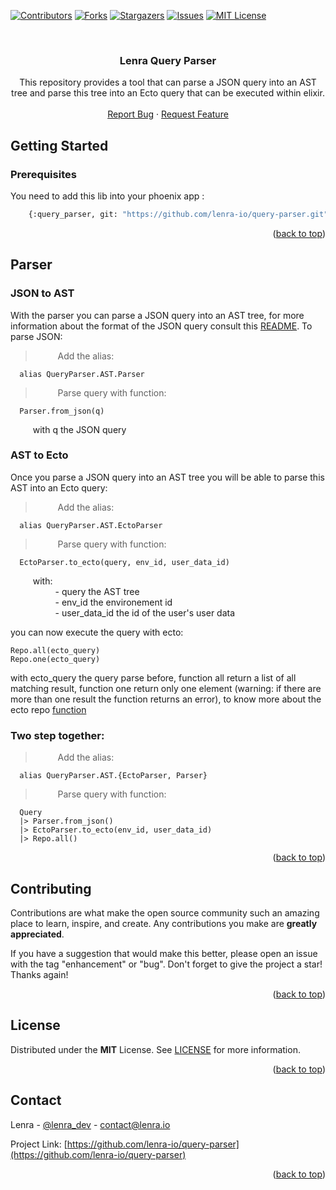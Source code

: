 <div id="top"></div>
<!--
*** Thanks for checking out the Best-README-Template. If you have a suggestion
*** that would make this better, please fork the repo and create a pull request
*** or simply open an issue with the tag "enhancement".
*** Don't forget to give the project a star!
*** Thanks again! Now go create something AMAZING! :D
-->



<!-- PROJECT SHIELDS -->
<!--
*** I'm using markdown "reference style" links for readability.
*** Reference links are enclosed in brackets [ ] instead of parentheses ( ).
*** See the bottom of this document for the declaration of the reference variables
*** for contributors-url, forks-url, etc. This is an optional, concise syntax you may use.
*** https://www.markdownguide.org/basic-syntax/#reference-style-links
-->
[![Contributors][contributors-shield]][contributors-url]
[![Forks][forks-shield]][forks-url]
[![Stargazers][stars-shield]][stars-url]
[![Issues][issues-shield]][issues-url]
[![MIT License][license-shield]][license-url]



<!-- PROJECT LOGO -->
<br />
<div align="center">
  <!-- <a href="https://github.com/lenra-io/template-hello-world-node12">
    <img src="images/logo.png" alt="Logo" width="80" height="80">
  </a> -->

<h3 align="center">Lenra Query Parser</h3>

  <p align="center">
    This repository provides a tool that can parse a JSON query into an AST tree and parse this tree into an Ecto query that can be executed within elixir.
    <br />
    <br />
    <!-- <a href="https://github.com/lenra-io/template-hello-world-node12">View Demo</a>
    · -->
    <a href="https://github.com/lenra-io/query-parser/issues">Report Bug</a>
    ·
    <a href="https://github.com/lenra-io/query-parser/issues">Request Feature</a>
  </p>
</div>

<!-- GETTING STARTED -->
## Getting Started

### Prerequisites

You need to add this lib into your phoenix app : 
```bash
    {:query_parser, git: "https://github.com/lenra-io/query-parser.git", tag: "v1.0.0-beta.X"}
```

<p align="right">(<a href="#top">back to top</a>)</p>

## Parser

### JSON to AST
<!-- Add the README link when this pr merge https://github.com/lenra-io/query-parser/pull/6 -->
With the parser you can parse a JSON query into an AST tree, for more 
information about the format of the JSON query consult this [README](). To parse JSON:

> $\qquad$ Add the alias:
```
  alias QueryParser.AST.Parser
```

> $\qquad$ Parse query with function:
```
  Parser.from_json(q)
```
$\qquad$ with q the JSON query

### AST to Ecto
Once you parse a JSON query into an AST tree you will be able to parse this AST into an Ecto query:

> $\qquad$ Add the alias:
```
  alias QueryParser.AST.EctoParser
```

> $\qquad$ Parse query with function:
```
  EctoParser.to_ecto(query, env_id, user_data_id)
```
$\qquad$ with:  
$\qquad$ $\qquad$ - query the AST tree  
$\qquad$ $\qquad$ - env_id the environement id  
$\qquad$ $\qquad$ - user_data_id the id of the user's user data 

you can now execute the query with ecto:

```
Repo.all(ecto_query)
Repo.one(ecto_query)
```
with ecto_query the query parse before, function all return a list of all matching result, function one return only one element (warning: if there are more than one result the function returns an error), to know more about the ecto repo [function](https://hexdocs.pm/ecto/Ecto.Repo.html#query-api)

### Two step together:

> $\qquad$ Add the alias:
```
  alias QueryParser.AST.{EctoParser, Parser}
```

> $\qquad$ Parse query with function:
```
  Query
  |> Parser.from_json()
  |> EctoParser.to_ecto(env_id, user_data_id)
  |> Repo.all()
```


<p align="right">(<a href="#top">back to top</a>)</p>


<!-- CONTRIBUTING -->
## Contributing

Contributions are what make the open source community such an amazing place to learn, inspire, and create. Any contributions you make are **greatly appreciated**.

If you have a suggestion that would make this better, please open an issue with the tag "enhancement" or "bug".
Don't forget to give the project a star! Thanks again!

<p align="right">(<a href="#top">back to top</a>)</p>



<!-- LICENSE -->
## License

Distributed under the **MIT** License. See [LICENSE](./LICENSE) for more information.

<p align="right">(<a href="#top">back to top</a>)</p>



<!-- CONTACT -->
## Contact

Lenra - [@lenra_dev](https://twitter.com/lenra_dev) - contact@lenra.io

Project Link: [https://github.com/lenra-io/query-parser](https://github.com/lenra-io/query-parser)

<p align="right">(<a href="#top">back to top</a>)</p>


<!-- MARKDOWN LINKS & IMAGES -->
<!-- https://www.markdownguide.org/basic-syntax/#reference-style-links -->
[contributors-shield]: https://img.shields.io/github/contributors/lenra-io/template-hello-world-node12.svg?style=for-the-badge
[contributors-url]: https://github.com/lenra-io/query-parser/graphs/contributors
[forks-shield]: https://img.shields.io/github/forks/lenra-io/template-hello-world-node12.svg?style=for-the-badge
[forks-url]: https://github.com/lenra-io/query-parser/network/members
[stars-shield]: https://img.shields.io/github/stars/lenra-io/template-hello-world-node12.svg?style=for-the-badge
[stars-url]: https://github.com/lenra-io/query-parser/stargazers
[issues-shield]: https://img.shields.io/github/issues/lenra-io/template-hello-world-node12.svg?style=for-the-badge
[issues-url]: https://github.com/lenra-io/query-parser/issues
[license-shield]: https://img.shields.io/github/license/lenra-io/template-hello-world-node12.svg?style=for-the-badge
[license-url]: https://github.com/lenra-io/query-parser/blob/master/LICENSE.txt
